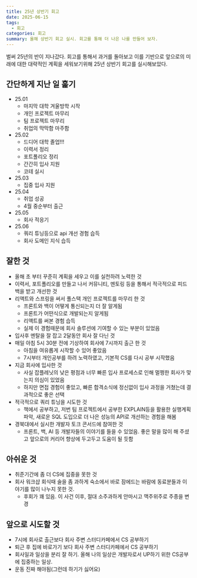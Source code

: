 ```yaml
---
title: 25년 상반기 회고
date: 2025-06-15
tags:
  - 회고
categories: 회고
summary: 올해 상반기 회고 실시. 회고를 통해 더 나은 나를 만들어 보자.
---
```

벌써 25년의 반이 지나갔다. 회고를 통해서 과거를 돌아보고 이를 기반으로 앞으로의 미래에 대한 대략적인 계획을 세워보기위해 25년 상반기 회고를 실시해보았다.
## 간단하게 지난 일 훑기

- 25.01
	- 마지막 대학 겨울방학 시작
	- 개인 프로젝트 마무리
	- 팀 프로젝트 마무리
	- 취업의 막막함 마주함
- 25.02
	- 드디어 대학 졸업!!!
	- 이력서 정리
	- 포트폴리오 정리
	- 간간히 입사 지원
	- 코테 실시
- 25.03
	- 집중 입사 지원
- 25.04
	- 취업 성공
	- 4월 중순부터 출근
- 25.05
	- 회사 적응기
- 25.06
	- 쿼리 튜닝등으로 api 개선 경험 습득
	- 회사 도메인 지식 습득
## 잘한 것
- 올해 초 부터 꾸준히 계획을 세우고 이를 실천하려 노력한 것
- 이력서, 포트폴리오를 만들고 나서 커뮤니티, 멘토링 등을 통해서 적극적으로 피드백을 받고 개선한 것
- 리액트와 스프링을 써서 풀스택 개인 프로젝트를 마무리 한 것
	- 프론트와 백이 어떻게 통신되는지 더 잘 알게됨
	- 프론트가 어떤식으로 개발되는지 알게됨
	- 리액트를 써본 경험 습득
	- 실제 이 경험때문에 회사 솔루션에 기여할 수 있는 부분이 있었음
- 입사후 멘탈을 잘 잡고 2달동안 회사 잘 다닌 것
- 매일 아침 5시 30분 전에 기상하여 회사에 7시까지 출근 한 것
	- 아침을 여유롭게 시작할 수 있어 좋았음
	- 7시부터 개인공부를 하려 노력하였고, 기본적 CS를 다시 공부 시작했음
- 지금 회사에 입사한 것
	- 사실 잡플레닛의 낮은 평점과 너무 빠른 입사 프로세스로 인해 멀쩡한 회사가 맞는지 의심이 있었음
	- 하지만 면접 경험이 좋았고, 빠른 합격소식에 정신없이 입사 과정을 거쳤는데 결과적으로 좋은 선택
- 적극적으로 쿼리 튜닝을 시도한 것
	- 책에서 공부하고, 저번 팀 프로젝트에서 공부한 EXPLAIN등을 활용한 실행계획 파악, 새로운 SQL 도입으로 더 나은 성능의 API로 개선하는 경험을 해봄
- 경북대에서 실시한 개발자 토크 콘서드에 참여한 것
	- 프론트, 백, AI 등 개발자들의 이야기를 들을 수 있었음. 좋은 말을 많이 해 주셨고 앞으로의 커리어 향상에 두고두고 도움이 될 듯함
## 아쉬운 것
- 취준기간에 좀 더 CS에 집중을 못한 것
- 회사 워크샵 회식때 술을 좀 과하게 숙소에서 바로 잠에드는 바람에 동료분들과 이야기를 많이 나누지 못한 것. 
	- 후회가 꽤 있음. 이 사건 이후, 절대 소주과하게 안마시고 맥주위주로 주종을 변경
## 앞으로 시도할 것
- 7시에 회사로 출근보다 회사 주변 스터디카페에서 CS 공부하기
- 퇴근 후 집에 바로가기 보다 회사 주변 스터디카페에서 CS 공부하기
- 회사일과 일상을 분리 잘 하기. 올해 나의 일상은 개발자로서 UP하기 위한 CS공부에 집중하는 일상.
- 운동 진짜 해야됨(그런데 하기가 싫어요)
